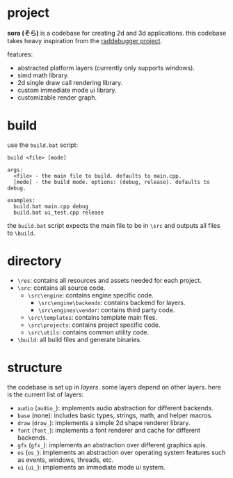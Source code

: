 # project
**sora (そら)** is a codebase for creating 2d and 3d applications. this codebase takes heavy inspiration from the [raddebugger project](https://github.com/EpicGamesExt/raddebugger).

features:
- abstracted platform layers (currently only supports windows).
- simd math library.
- 2d single draw call rendering library.
- custom immediate mode ui library. 
- customizable render graph.

# build
use the `build.bat` script:
```
build <file> [mode]

args:
  <file> - the main file to build. defaults to main.cpp.
  [mode] - the build mode. options: (debug, release). defaults to debug.
  
examples:
  build.bat main.cpp debug
  build.bat ui_test.cpp release
```
the `build.bat` script expects the main file to be in `\src` and outputs all files to `\build`.
# directory
- `\res`: contains all resources and assets needed for each project.
- `\src`: contains all source code.
	- `\src\engine`: contains engine specific code.
		- `\src\engine\backends`: contains backend for layers.
		- `\src\engines\vendor`: contains third party code.
	- `\src\templates`: contains template main files.
	- `\src\projects`: contains project specific code.
	- `\src\utils`: contains common utility code.
- `\build`: all build files and generate binaries.

# structure
the codebase is set up in *layers*. some layers depend on other layers.
here is the current list of layers:
- `audio` (`audio_`): implements audio abstraction for different backends.
- `base` (none): includes basic types, strings, math, and helper macros.
- `draw` (`draw_`): implements a simple 2d shape renderer library.
- `font` (`font_`): implements a font renderer and cache for different backends.
- `gfx` (`gfx_`): implements an abstraction over different graphics apis.
- `os` (`os_`): implements an abstraction over operating system features such as events, windows, threads, etc.
- `ui` (`ui_`): implements an immediate mode ui system.